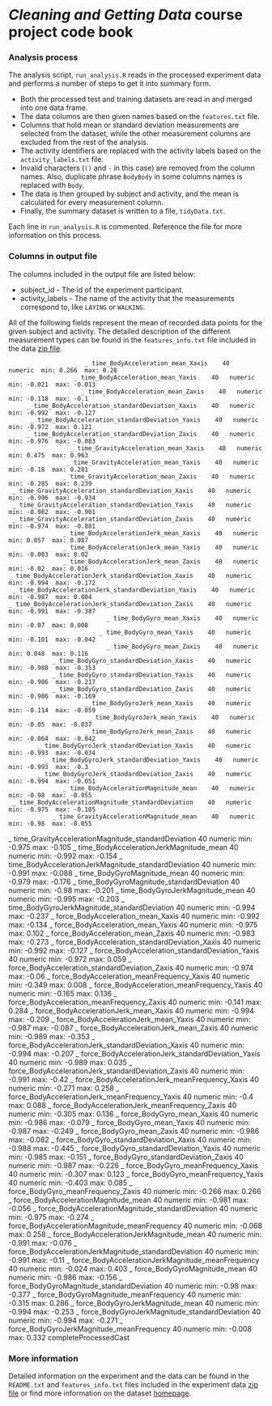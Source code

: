 # *Cleaning and Getting Data* course project code book

### Analysis process

The analysis script, `run_analysis.R` reads in the processed experiment data and performs a number of steps to get it into summary form.

 - Both the processed test and training datasets are read in and merged into one data frame.
 - The data columns are then given names based on the `features.txt` file.
 - Columns that hold mean or standard deviation measurements are selected from the dataset, while the other measurement columns are excluded from the rest of the analysis.
 - The activity identifiers are replaced with the activity labels based on the `activity_labels.txt` file.
 - Invalid characters (`()` and `-` in this case) are removed from the column names. Also, duplicate phrase `BodyBody` in some columns names is replaced with `Body`.
 - The data is then grouped by subject and activity, and the mean is calculated for every measurement column.
 - Finally, the summary dataset is written to a file, `tidyData.txt`.

Each line in `run_analysis.R` is commented. Reference the file for more information on this process.

### Columns in output file

The columns included in the output file are listed below:

  - subject_id - The id of the experiment participant.
  - activity_labels - The name of the activity that the measurements correspond to, like `LAYING` or `WALKING`.

All of the following fields represent the mean of recorded data points for the given subject and activity. The detailed description of the different measurement types can be found in the `features_info.txt` file included in the data [zip file](https://d396qusza40orc.cloudfront.net/getdata%2Fprojectfiles%2FUCI%20HAR%20Dataset.zip).

                         _ time_BodyAcceleration_mean_Xaxis    40   numeric  min: 0.266  max: 0.28
                      _ time_BodyAcceleration_mean_Yaxis    40   numeric  min: -0.021  max: -0.013
                        _ time_BodyAcceleration_mean_Zaxis    40   numeric  min: -0.118  max: -0.1
         _ time_BodyAcceleration_standardDeviation_Xaxis    40   numeric  min: -0.992  max: -0.127
          _ time_BodyAcceleration_standardDeviation_Yaxis    40   numeric  min: -0.972  max: 0.121
         _ time_BodyAcceleration_standardDeviation_Zaxis    40   numeric  min: -0.976  max: -0.083
                     _ time_GravityAcceleration_mean_Xaxis    40   numeric  min: 0.475  max: 0.963
                    _ time_GravityAcceleration_mean_Yaxis    40   numeric  min: -0.18  max: 0.281
                   _ time_GravityAcceleration_mean_Zaxis    40   numeric  min: -0.285  max: 0.239
     _ time_GravityAcceleration_standardDeviation_Xaxis    40   numeric  min: -0.996  max: -0.934
     _ time_GravityAcceleration_standardDeviation_Yaxis    40   numeric  min: -0.982  max: -0.901
     _ time_GravityAcceleration_standardDeviation_Zaxis    40   numeric  min: -0.974  max: -0.881
                   _ time_BodyAccelerationJerk_mean_Xaxis    40   numeric  min: 0.057  max: 0.087
                   _ time_BodyAccelerationJerk_mean_Yaxis    40   numeric  min: -0.003  max: 0.02
                   _ time_BodyAccelerationJerk_mean_Zaxis    40   numeric  min: -0.02  max: 0.016
    _ time_BodyAccelerationJerk_standardDeviation_Xaxis    40   numeric  min: -0.994  max: -0.172
     _ time_BodyAccelerationJerk_standardDeviation_Yaxis    40   numeric  min: -0.987  max: 0.004
    _ time_BodyAccelerationJerk_standardDeviation_Zaxis    40   numeric  min: -0.991  max: -0.387
                               _ time_BodyGyro_mean_Xaxis    40   numeric  min: -0.07  max: 0.008
                             _ time_BodyGyro_mean_Yaxis    40   numeric  min: -0.101  max: -0.042
                               _ time_BodyGyro_mean_Zaxis    40   numeric  min: 0.048  max: 0.116
                _ time_BodyGyro_standardDeviation_Xaxis    40   numeric  min: -0.988  max: -0.353
                _ time_BodyGyro_standardDeviation_Yaxis    40   numeric  min: -0.986  max: -0.217
                _ time_BodyGyro_standardDeviation_Zaxis    40   numeric  min: -0.986  max: -0.169
                         _ time_BodyGyroJerk_mean_Xaxis    40   numeric  min: -0.114  max: -0.059
                          _ time_BodyGyroJerk_mean_Yaxis    40   numeric  min: -0.05  max: -0.037
                         _ time_BodyGyroJerk_mean_Zaxis    40   numeric  min: -0.064  max: -0.042
            _ time_BodyGyroJerk_standardDeviation_Xaxis    40   numeric  min: -0.993  max: -0.034
              _ time_BodyGyroJerk_standardDeviation_Yaxis    40   numeric  min: -0.993  max: -0.3
            _ time_BodyGyroJerk_standardDeviation_Zaxis    40   numeric  min: -0.994  max: -0.051
                   _ time_BodyAccelerationMagnitude_mean    40   numeric  min: -0.98  max: -0.055
     _ time_BodyAccelerationMagnitude_standardDeviation    40   numeric  min: -0.975  max: -0.105
                _ time_GravityAccelerationMagnitude_mean    40   numeric  min: -0.98  max: -0.055
  _ time_GravityAccelerationMagnitude_standardDeviation    40   numeric  min: -0.975  max: -0.105
              _ time_BodyAccelerationJerkMagnitude_mean    40   numeric  min: -0.992  max: -0.154
 _ time_BodyAccelerationJerkMagnitude_standardDeviation    40   numeric  min: -0.991  max: -0.088
                          _ time_BodyGyroMagnitude_mean    40   numeric  min: -0.979  max: -0.176
              _ time_BodyGyroMagnitude_standardDeviation    40   numeric  min: -0.98  max: -0.201
                      _ time_BodyGyroJerkMagnitude_mean    40   numeric  min: -0.995  max: -0.203
         _ time_BodyGyroJerkMagnitude_standardDeviation    40   numeric  min: -0.994  max: -0.237
                    _ force_BodyAcceleration_mean_Xaxis    40   numeric  min: -0.992  max: -0.134
                     _ force_BodyAcceleration_mean_Yaxis    40   numeric  min: -0.975  max: 0.102
                    _ force_BodyAcceleration_mean_Zaxis    40   numeric  min: -0.983  max: -0.273
       _ force_BodyAcceleration_standardDeviation_Xaxis    40   numeric  min: -0.992  max: -0.127
        _ force_BodyAcceleration_standardDeviation_Yaxis    40   numeric  min: -0.972  max: 0.059
        _ force_BodyAcceleration_standardDeviation_Zaxis    40   numeric  min: -0.974  max: -0.06
            _ force_BodyAcceleration_meanFrequency_Xaxis    40   numeric  min: -0.349  max: 0.008
            _ force_BodyAcceleration_meanFrequency_Yaxis    40   numeric  min: -0.165  max: 0.136
            _ force_BodyAcceleration_meanFrequency_Zaxis    40   numeric  min: -0.141  max: 0.284
                _ force_BodyAccelerationJerk_mean_Xaxis    40   numeric  min: -0.994  max: -0.209
                _ force_BodyAccelerationJerk_mean_Yaxis    40   numeric  min: -0.987  max: -0.087
                _ force_BodyAccelerationJerk_mean_Zaxis    40   numeric  min: -0.989  max: -0.353
   _ force_BodyAccelerationJerk_standardDeviation_Xaxis    40   numeric  min: -0.994  max: -0.207
    _ force_BodyAccelerationJerk_standardDeviation_Yaxis    40   numeric  min: -0.989  max: 0.035
    _ force_BodyAccelerationJerk_standardDeviation_Zaxis    40   numeric  min: -0.991  max: -0.42
        _ force_BodyAccelerationJerk_meanFrequency_Xaxis    40   numeric  min: -0.271  max: 0.258
          _ force_BodyAccelerationJerk_meanFrequency_Yaxis    40   numeric  min: -0.4  max: 0.088
        _ force_BodyAccelerationJerk_meanFrequency_Zaxis    40   numeric  min: -0.305  max: 0.136
                            _ force_BodyGyro_mean_Xaxis    40   numeric  min: -0.986  max: -0.079
                            _ force_BodyGyro_mean_Yaxis    40   numeric  min: -0.987  max: -0.249
                            _ force_BodyGyro_mean_Zaxis    40   numeric  min: -0.986  max: -0.082
               _ force_BodyGyro_standardDeviation_Xaxis    40   numeric  min: -0.988  max: -0.445
               _ force_BodyGyro_standardDeviation_Yaxis    40   numeric  min: -0.985  max: -0.151
               _ force_BodyGyro_standardDeviation_Zaxis    40   numeric  min: -0.987  max: -0.226
                    _ force_BodyGyro_meanFrequency_Xaxis    40   numeric  min: -0.307  max: 0.123
                    _ force_BodyGyro_meanFrequency_Yaxis    40   numeric  min: -0.403  max: 0.085
                    _ force_BodyGyro_meanFrequency_Zaxis    40   numeric  min: -0.266  max: 0.266
                 _ force_BodyAccelerationMagnitude_mean    40   numeric  min: -0.981  max: -0.056
    _ force_BodyAccelerationMagnitude_standardDeviation    40   numeric  min: -0.975  max: -0.274
         _ force_BodyAccelerationMagnitude_meanFrequency    40   numeric  min: -0.068  max: 0.258
             _ force_BodyAccelerationJerkMagnitude_mean    40   numeric  min: -0.991  max: -0.076
 _ force_BodyAccelerationJerkMagnitude_standardDeviation    40   numeric  min: -0.991  max: -0.11
     _ force_BodyAccelerationJerkMagnitude_meanFrequency    40   numeric  min: -0.024  max: 0.403
                         _ force_BodyGyroMagnitude_mean    40   numeric  min: -0.986  max: -0.156
             _ force_BodyGyroMagnitude_standardDeviation    40   numeric  min: -0.98  max: -0.377
                 _ force_BodyGyroMagnitude_meanFrequency    40   numeric  min: -0.315  max: 0.286
                     _ force_BodyGyroJerkMagnitude_mean    40   numeric  min: -0.994  max: -0.253
        _ force_BodyGyroJerkMagnitude_standardDeviation    40   numeric  min: -0.994  max: -0.271
             _ force_BodyGyroJerkMagnitude_meanFrequency    40   numeric  min: -0.008  max: 0.332 
completeProcessedCast
### More information

Detailed information on the experiment and the data can be found in the `README.txt` and `features_info.txt` files included in the experiment data [zip file](https://d396qusza40orc.cloudfront.net/getdata%2Fprojectfiles%2FUCI%20HAR%20Dataset.zip) or find more information on the dataset [homepage](http://archive.ics.uci.edu/ml/datasets/Human+Activity+Recognition+Using+Smartphones).
